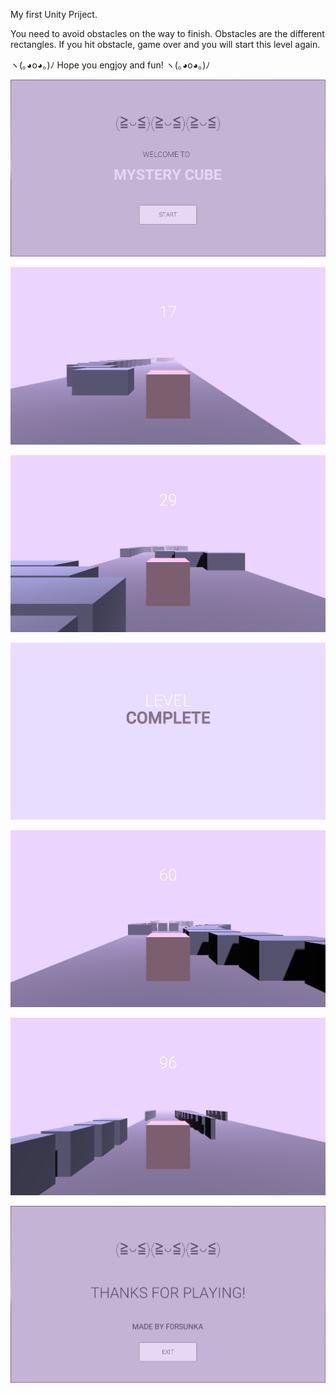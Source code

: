 My first Unity Priject.

You need to avoid obstacles on the way to finish. Obstacles are the different rectangles. If you hit obstacle, game over and you will start this level again.

ヽ(｡◕o◕｡)ﾉ Hope you engjoy and fun! ヽ(｡◕o◕｡)ﾉ


![](https://github.com/f0rsunka/MysteryCube/raw/master/Screenshots/Screenshot_0.jpg)

![](https://github.com/f0rsunka/MysteryCube/raw/master/Screenshots/Screenshot_1.jpg)

![](https://github.com/f0rsunka/MysteryCube/raw/master/Screenshots/Screenshot_2.jpg)

![](https://github.com/f0rsunka/MysteryCube/raw/master/Screenshots/Screenshot_3.jpg)

![](https://github.com/f0rsunka/MysteryCube/raw/master/Screenshots/Screenshot_4.jpg)

![](https://github.com/f0rsunka/MysteryCube/raw/master/Screenshots/Screenshot_5.jpg)

![](https://github.com/f0rsunka/MysteryCube/raw/master/Screenshots/Screenshot_6.jpg)
